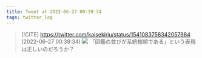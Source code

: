```yaml
---
title: Tweet at 2022-06-27 00:39:34
tags: twitter_log
---
```


> [!CITE] https://twitter.com/kaisekiriu/status/1541083758342057984 (2022-06-27 00:39:34)
> ![](https://twitter.com/kaisekiriu/status/1541083758342057984)
> 「図鑑の並びが系統樹順である」という表現は正しいのだろうか？
